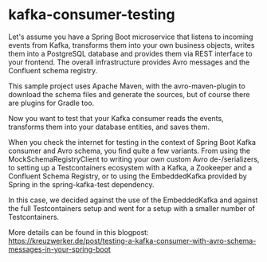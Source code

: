 # kafka-consumer-testing

Let's assume you have a Spring Boot microservice that listens to incoming events from Kafka, transforms them into your own business objects, writes them into a PostgreSQL database and provides them via REST interface to your frontend. The overall infrastructure provides Avro messages and the Confluent schema registry.

This sample project uses Apache Maven, with the avro-maven-plugin to download the schema files and generate the sources, but of course there are plugins for Gradle too.

Now you want to test that your Kafka consumer reads the events, transforms them into your database entities, and saves them.

When you check the internet for testing in the context of Spring Boot Kafka consumer and Avro schema, you find quite a few variants. From using the MockSchemaRegistryClient to writing your own custom Avro de-/serializers, to setting up a Testcontainers ecosystem with a Kafka, a Zookeeper and a Confluent Schema Registry, or to using the EmbeddedKafka provided by Spring in the spring-kafka-test dependency.

In this case, we decided against the use of the EmbeddedKafka and against the full Testcontainers setup and went for a setup with a smaller number of Testcontainers.

More details can be found in this blogpost: https://kreuzwerker.de/post/testing-a-kafka-consumer-with-avro-schema-messages-in-your-spring-boot
